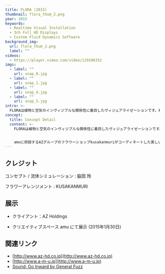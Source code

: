 ```yaml
---
title: FLORA (2015)
thumbnail: flora_thum_2.png
year: 2015
keywords:
  - Realtime Visual Installation
  - 3ch Full HD Displays
  - Custom Fluid Dynamics Software
background_img:
  url: flora_thum_2.png
  label: ""
videos:
  - https://player.vimeo.com/video/129108352
imgs:
  - label: ""
    url: snap_0.jpg
  - label: ""
    url: snap_1.jpg
  - label: ""
    url: snap_4.jpg
  - label: ""
    url: snap_5.jpg
intro: >-
  FLORAは植物と空気のインヴィジブルな関係性に着目したヴィジュアライゼーションです。植物という身近な自然物と数値流体力学というハイテクノロジーの不思議な組み合わせは、植物のかたちの優れた空気力学的特性(Aerodynamics)をあらわにすると同時に、草花の生命、香り、オーラが一体となった新しい五感体験を提供します。
concept:
  title: Concept Detail
  content: >-
    FLORAは植物と空気のインヴィジブルな関係性に着目したヴィジュアライゼーションです。FLORAという言葉はローマ神話に登場する花と豊穣の神の意であり、ある領域に生育する植物の総体（植物相）の意でもあります。この作品はAZホールディングスのクリエイティブスペース「amu」のオープニングパーティのためにカスタムメイドされました。植物はamuとAZグループを象徴するモチーフのひとつです。ちょうど草花が生い茂り、木々が根をはり、多様な生命に満ちた森ができていくように、AZグループが、顧客や関係者の方々との有機的なコミュニケーションを生成しながら、多様性を蓄えた生態系として成長していくイメージを重ねています。 


    amuに併設するAZグループのフラワーショップkusakanmuriがコーディネートした美しいフラワーアレンジメントと、脇田玲が2年間の歳月をかけて開発した流体解析ソフトウェア群との不思議な組み合わせにより、草花とリアルタイム映像を一体化させた一夜限りの即興的な試みが実現しました。3つの美しいフラワーアレンジメントのシルエットは流体の熱流動場を高速計算するシミュレーションソフトウェアに入力され、背後に設置された大型ディスプレイに解析された空気の流れが可視化されます。植物という身近な自然物と数値流体力学というハイテクノロジーの不思議な組み合わせは、植物のかたちの優れた空気力学的特性(Aerodynamics)をあらわにすると同時に、草花の生命、香り、オーラが一体となった新しい五感体験を提供します。
---
```


## クレジット

コンセプト / 流体シミュレーション : 脇田 玲

フラワーアレンジメント : KUSAKANMURI

## 展示

- クライアント：AZ Holdings

- クリエイティブスペース amu にて展示 (2015年1月30日)

## 関連リンク

- [http://www.az-hd.co.jp](http://www.az-hd.co.jp)
- [http://www.a-m-u.jp](http://www.a-m-u.jp)
- [Sound: Go Inward by General Fuzz](https://www.jamendo.com/en/track/377456/go-inward)
